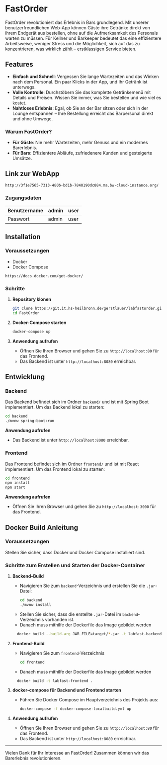 
# FastOrder

FastOrder revolutioniert das Erlebnis in Bars grundlegend. Mit unserer benutzerfreundlichen Web-App können Gäste ihre Getränke direkt von ihrem Endgerät aus bestellen, ohne auf die Aufmerksamkeit des Personals warten zu müssen. Für Kellner und Barkeeper bedeutet das eine effizientere Arbeitsweise, weniger Stress und die Möglichkeit, sich auf das zu konzentrieren, was wirklich zählt – erstklassigen Service bieten.

## Features

- **Einfach und Schnell**: Vergessen Sie lange Wartezeiten und das Winken nach dem Personal. Ein paar Klicks in der App, und Ihr Getränk ist unterwegs.
- **Volle Kontrolle**: Durchstöbern Sie das komplette Getränkemenü mit Details und Preisen. Wissen Sie immer, was Sie bestellen und wie viel es kostet.
- **Nahtloses Erlebnis**: Egal, ob Sie an der Bar sitzen oder sich in der Lounge entspannen – Ihre Bestellung erreicht das Barpersonal direkt und ohne Umwege.

### Warum FastOrder?

- **Für Gäste**: Nie mehr Wartezeiten, mehr Genuss und ein modernes Barerlebnis.
- **Für Bars**: Effizientere Abläufe, zufriedenere Kunden und gesteigerte Umsätze.

## Link zur WebApp
```
http://3f1e7565-7313-480b-bd1b-7840190dc884.ma.bw-cloud-instance.org/
   ```

### Zugangsdaten
Benutzername | admin | user
--- | --- | --- 
Passwort | admin | user

## Installation

### Voraussetzungen

- Docker
- Docker Compose
```
https://docs.docker.com/get-docker/
   ```
  

### Schritte

1. **Repository klonen**
   ```bash
   git clone https://git.it.hs-heilbronn.de/gerstlauer/labfastorder.git
   cd FastOrder
   ```

2. **Docker-Compose starten**
   ```bash
   docker-compose up
   ```

3. **Anwendung aufrufen**
    - Öffnen Sie Ihren Browser und gehen Sie zu `http://localhost:80` für das Frontend.
    - Das Backend ist unter `http://localhost:8080` erreichbar.

## Entwicklung

### Backend

Das Backend befindet sich im Ordner `backend/` und ist mit Spring Boot implementiert. Um das Backend lokal zu starten:

```bash
cd backend
./mvnw spring-boot:run
```
**Anwendung aufrufen**
   - Das Backend ist unter `http://localhost:8080` erreichbar.

### Frontend

Das Frontend befindet sich im Ordner `frontend/` und ist mit React implementiert. Um das Frontend lokal zu starten:

```bash
cd frontend
npm install
npm start
```
**Anwendung aufrufen**
- Öffnen Sie Ihren Browser und gehen Sie zu `http://localhost:3000` für das Frontend.


## Docker Build Anleitung

### Voraussetzungen

Stellen Sie sicher, dass Docker und Docker Compose installiert sind.

### Schritte zum Erstellen und Starten der Docker-Container

1. **Backend-Build**

   - Navigieren Sie zum `backend`-Verzeichnis und erstellen Sie die `.jar`-Datei:
     ```bash
     cd backend
     ./mvnw install
     ```
   - Stellen Sie sicher, dass die erstellte `.jar`-Datei im `backend`-Verzeichnis vorhanden ist.
   - Danach muss mithilfe der Dockerfile das Image gebildet werden
   ```bash
     docker build --build-arg JAR_FILE=target/*.jar -t labfast-backend .

     ```

2. **Frontend-Build**

   - Navigieren Sie zum `frontend`-Verzeichnis
     ```bash
     cd frontend
     ```
   - Danach muss mithilfe der Dockerfile das Image gebildet werden
   ```bash
     docker build -t labfast-frontend .
     ```

3. **docker-compose für Backend und Frontend starten**

   - Führen Sie Docker Compose im Hauptverzeichnis des Projekts aus:
     ```bash
     docker-compose -f docker-compose-localbuild.yml up
     ```

4. **Anwendung aufrufen**

   - Öffnen Sie Ihren Browser und gehen Sie zu `http://localhost:80` für das Frontend.
   - Das Backend ist unter `http://localhost:8080` erreichbar.

---

Vielen Dank für Ihr Interesse an FastOrder! Zusammen können wir das Barerlebnis revolutionieren.
